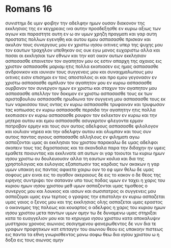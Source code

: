 # Romans 16
συνιστημι δε υμιν φοιβην την αδελφην ημων ουσαν διακονον της εκκλησιας της εν κεγχρεαις
ινα αυτην προσδεξησθε εν κυριω αξιως των αγιων και παραστητε αυτη εν ω αν υμων χρηζη πραγματι και γαρ αυτη προστατις πολλων εγενηθη και αυτου εμου 
ασπασασθε πρισκαν και ακυλαν τους συνεργους μου εν χριστω ιησου
οιτινες υπερ της ψυχης μου τον εαυτων τραχηλον υπεθηκαν οις ουκ εγω μονος ευχαριστω αλλα και πασαι αι εκκλησιαι των εθνων
και την κατ οικον αυτων εκκλησιαν ασπασασθε επαινετον τον αγαπητον μου ος εστιν απαρχη της αχαιας εις χριστον
ασπασασθε μαριαμ ητις πολλα εκοπιασεν εις ημας
ασπασασθε ανδρονικον και ιουνιαν τους συγγενεις μου και συναιχμαλωτους μου οιτινες εισιν επισημοι εν τοις αποστολοις οι και προ εμου γεγονασιν εν χριστω
ασπασασθε αμπλιαν τον αγαπητον μου εν κυριω
ασπασασθε ουρβανον τον συνεργον ημων εν χριστω και σταχυν τον αγαπητον μου
ασπασασθε απελλην τον δοκιμον εν χριστω ασπασασθε τους εκ των αριστοβουλου
ασπασασθε ηρωδιωνα τον συγγενη μου ασπασασθε τους εκ των ναρκισσου τους οντας εν κυριω
ασπασασθε τρυφαιναν και τρυφωσαν τας κοπιωσας εν κυριω ασπασασθε περσιδα την αγαπητην ητις πολλα εκοπιασεν εν κυριω
ασπασασθε ρουφον τον εκλεκτον εν κυριω και την μητερα αυτου και εμου 
ασπασασθε ασυγκριτον φλεγοντα ερμαν πατροβαν ερμην και τους συν αυτοις αδελφους
ασπασασθε φιλολογον και ιουλιαν νηρεα και την αδελφην αυτου και ολυμπαν και τους συν αυτοις παντας αγιους
ασπασασθε αλληλους εν φιληματι αγιω ασπαζονται υμας αι εκκλησιαι του χριστου
παρακαλω δε υμας αδελφοι σκοπειν τους τας διχοστασιας και τα σκανδαλα παρα την διδαχην ην υμεις εμαθετε ποιουντας και εκκλινατε απ αυτων
οι γαρ τοιουτοι τω κυριω ημων ιησου χριστω ου δουλευουσιν αλλα τη εαυτων κοιλια και δια της χρηστολογιας και ευλογιας εξαπατωσιν τας καρδιας των ακακων
η γαρ υμων υπακοη εις παντας αφικετο χαιρω ουν το εφ υμιν θελω δε υμας σοφους μεν ειναι εις το αγαθον ακεραιους δε εις το κακον
ο δε θεος της ειρηνης συντριψει τον σαταναν υπο τους ποδας υμων εν ταχει η χαρις του κυριου ημων ιησου χριστου μεθ υμων
ασπαζονται υμας τιμοθεος ο συνεργος μου και λουκιος και ιασων και σωσιπατρος οι συγγενεις μου
ασπαζομαι υμας εγω τερτιος ο γραψας την επιστολην εν κυριω
ασπαζεται υμας γαιος ο ξενος μου και της εκκλησιας ολης ασπαζεται υμας εραστος ο οικονομος της πολεως και κουαρτος ο αδελφος
η χαρις του κυριου ημων ιησου χριστου μετα παντων υμων αμην
τω δε δυναμενω υμας στηριξαι κατα το ευαγγελιον μου και το κηρυγμα ιησου χριστου κατα αποκαλυψιν μυστηριου χρονοις αιωνιοις σεσιγημενου
φανερωθεντος δε νυν δια τε γραφων προφητικων κατ επιταγην του αιωνιου θεου εις υπακοην πιστεως εις παντα τα εθνη γνωρισθεντος
μονω σοφω θεω δια ιησου χριστου ω η δοξα εις τους αιωνας αμην
